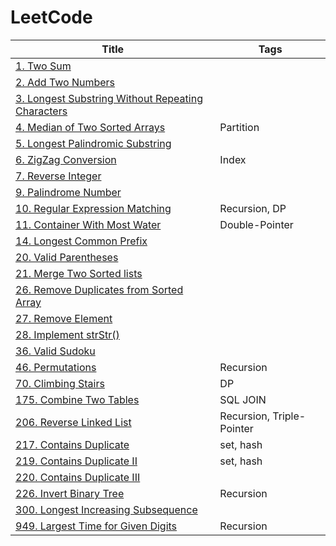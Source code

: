 # LeetCode

| Title                                                                                                            | Tags                      |
| ---------------------------------------------------------------------------------------------------------------- | ------------------------- |
| [1. Two Sum](./Problems/1.Two-Sum)                                                                               |                           |
| [2. Add Two Numbers](./Problems/2.Add-Two-Numbers)                                                               |                           |
| [3. Longest Substring Without Repeating Characters](./Problems/3.Longest-Substring-Without-Repeating-Characters) |                           |
| [4. Median of Two Sorted Arrays](./Problems/4.Median-of-Two-Sorted-Arrays)                                       | Partition                 |
| [5. Longest Palindromic Substring](./Problems/5.Longest-Palindromic-Substring)                                   |                           |
| [6. ZigZag Conversion](./Problems/6.ZigZag-Conversion)                                                           | Index                     |
| [7. Reverse Integer](./Problems/7.Reverse-Integer)                                                               |                           |
| [9. Palindrome Number](./Problems/9.Palindrome-Number)                                                           |                           |
| [10. Regular Expression Matching](./Problems/10.Regular-Expression-Matching)                                     | Recursion, DP             |
| [11. Container With Most Water](./Problems/11.Container-With-Most-Water)                                         | Double-Pointer            |
| [14. Longest Common Prefix](./Problems/14.Longest-Common-Prefix)                                                 |                           |
| [20. Valid Parentheses](./Problems/20.Valid-Parentheses)                                                         |                           |
| [21. Merge Two Sorted lists](./Problems/21.Merge-Two-Sorted-lists)                                               |                           |
| [26. Remove Duplicates from Sorted Array](./Problems/26.Remove-Duplicates-from-Sorted-Array)                     |                           |
| [27. Remove Element](./Problems/27.Remove-Element)                                                               |                           |
| [28. Implement strStr()](<./28.Implement-strStr()>)                                                              |                           |
| [36. Valid Sudoku](./Problems/36.Valid-Sudoku)                                                                   |                           |
| [46. Permutations](./Problems/46.Permutations)                                                                   | Recursion                 |
| [70. Climbing Stairs](./Problems/70.Climbing-Stairs)                                                             | DP                        |
| [175. Combine Two Tables](./Problems/175.Combine-Two-Tables)                                                     | SQL JOIN                  |
| [206. Reverse Linked List](./Problems/206.Reverse-Linked-List)                                                   | Recursion, Triple-Pointer |
| [217. Contains Duplicate](./Problems/217.Contains-Duplicate)                                                     | set, hash                 |
| [219. Contains Duplicate II](./Problems/219.Contains-Duplicate-II)                                               | set, hash                 |
| [220. Contains Duplicate III](./Problems/220.Contains-Duplicate-III)                                             |                           |
| [226. Invert Binary Tree](./Problems/226.Invert-Binary-Tree)                                                     | Recursion                 |
| [300. Longest Increasing Subsequence](./Problems/300.Longest-Increasing-Subsequence)                             |                           |
| [949. Largest Time for Given Digits](./Problems/949.-Largest-Time-for-Given-Digits)                              | Recursion                 |
